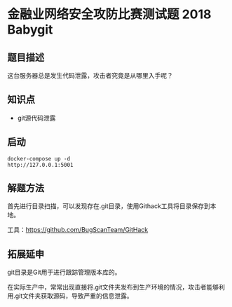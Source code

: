 # 金融业网络安全攻防比赛测试题 2018 Babygit

## 题目描述

这台服务器总是发生代码泄露，攻击者究竟是从哪里入手呢？

## 知识点

- git源代码泄露

## 启动

```
docker-compose up -d
http://127.0.0.1:5001
```

## 解题方法

首先进行目录扫描，可以发现存在.git目录，使用Githack工具将目录保存到本地。

工具：https://github.com/BugScanTeam/GitHack

## 拓展延申

git目录是Git用于进行跟踪管理版本库的。

在实际生产中，常常出现直接将.git文件夹发布到生产环境的情况，攻击者能够利用.git文件夹获取源码，导致严重的信息泄露。